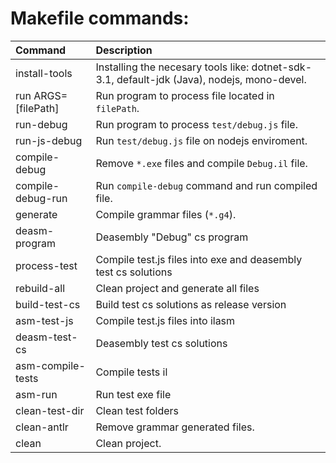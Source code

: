 
# Makefile commands:

| Command |Description|
|:-|:-|
| install-tools | Installing the necesary tools like: dotnet-sdk-3.1, default-jdk (Java), nodejs, mono-devel. |
| run ARGS=[filePath]| Run program to process file located in `filePath`. |
| run-debug | Run program to process `test/debug.js` file. |
| run-js-debug | Run `test/debug.js` file on nodejs enviroment. |
| compile-debug | Remove `*.exe` files and compile `Debug.il` file. |
| compile-debug-run | Run `compile-debug` command and run compiled file. |
| generate | Compile grammar files (`*.g4`). |
| deasm-program | Deasembly "Debug" cs program |
| process-test | Compile test.js files into exe and deasembly test cs solutions |
| rebuild-all | Clean project and generate all files |
| build-test-cs | Build test cs solutions as release version |
| asm-test-js | Compile test.js files into ilasm |
| deasm-test-cs | Deasembly test cs solutions |
| asm-compile-tests | Compile tests il |
| asm-run | Run test exe file |
| clean-test-dir | Clean test folders |
| clean-antlr | Remove grammar generated files. |
| clean | Clean project. |
